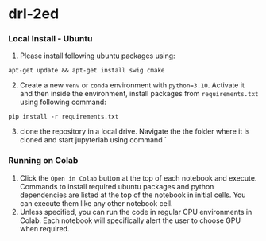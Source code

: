 # drl-2ed

### Local Install - Ubuntu
1. Please install following ubuntu packages using:
```
apt-get update && apt-get install swig cmake
```
2. Create a new `venv` or `conda` environment with `python=3.10`. Activate it and then inside the environment, install packages from `requirements.txt` using following command:
```
pip install -r requirements.txt
```
3. clone the repository in a local drive. Navigate the the folder where it is cloned and start jupyterlab using command `

### Running on Colab
1. Click the `Open in Colab` button at the top of each notebook and execute. Commands to install required ubuntu packages and python dependencies are listed at the top of the notebook in initial cells. You can execute them like any other notebook cell. 
2. Unless specified, you can run the code in regular CPU environments in Colab. Each notebook will specifically alert the user to choose GPU when required.  
